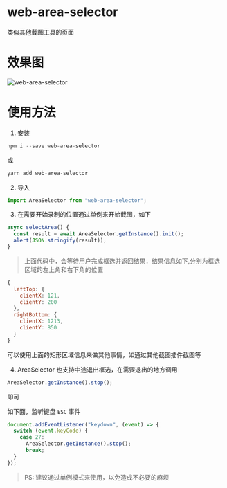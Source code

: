 # web-area-selector

类似其他截图工具的页面

# 效果图

![web-area-selector](https://marven.cn-bj.ufileos.com/web-area-select01.gif)

# 使用方法

1. 安装

```js
npm i --save web-area-selector
```

或

```js
yarn add web-area-selector
```

2. 导入

```js
import AreaSelector from "web-area-selector";
```

3. 在需要开始录制的位置通过单例来开始截图，如下

```js
async selectArea() {
  const result = await AreaSelector.getInstance().init();
  alert(JSON.stringify(result));
}
```

> 上面代码中，会等待用户完成框选并返回结果，结果信息如下,分别为框选区域的左上角和右下角的位置

```js
{
  leftTop: {
    clientX: 121,
    clientY: 200
  },
  rightBottom: {
    clientX: 1213,
    clientY: 850
  }
}
```

可以使用上面的矩形区域信息来做其他事情，如通过其他截图插件截图等

4. AreaSelector 也支持中途退出框选，在需要退出的地方调用

```js
AreaSelector.getInstance().stop();
```

即可

如下面，监听键盘 `ESC` 事件

```js
document.addEventListener("keydown", (event) => {
  switch (event.keyCode) {
    case 27:
      AreaSelector.getInstance().stop();
      break;
  }
});
```

> PS: 建议通过单例模式来使用，以免造成不必要的麻烦
